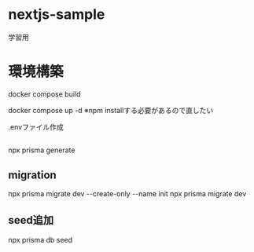 # nextjs-sample
学習用

# 環境構築
docker compose build

docker compose up -d
※npm installする必要があるので直したい

.envファイル作成

##
npx prisma generate

## migration
npx prisma migrate dev --create-only --name init
npx prisma migrate dev

## seed追加
npx prisma db seed